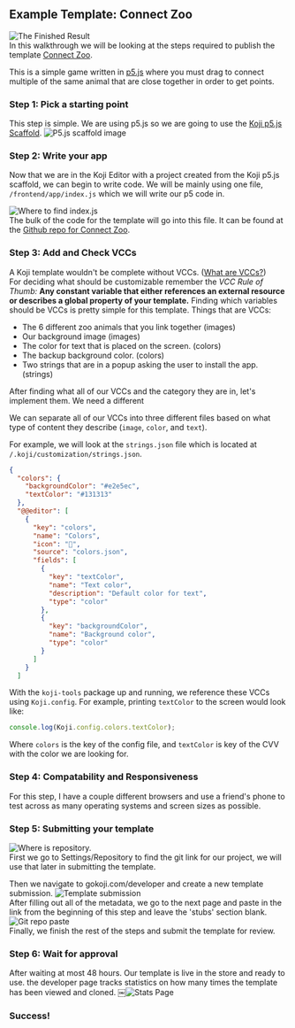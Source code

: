 ## Example Template: Connect Zoo
![The Finished Result](https://i.imgur.com/3gkG9wx.png)    
In this walkthrough we will be looking at the steps required to publish the template [Connect Zoo](https://gokoji.com/templates/2f014875-f71f-4763-87f7-8231227bd786).

This is a simple game written in [p5.js](https://p5js.org/) where you must drag to connect multiple of the same animal that are close together in order to get points.

### Step 1: Pick a starting point
This step is simple. We are using p5.js so we are going to use the [Koji p5.js Scaffold](https://gokoji.com/templates/9bf5122f-8fc2-49ce-8a28-a3bcbe7a3981).
![P5.js scaffold image](https://i.imgur.com/VCf0UXz.png)     


### Step 2: Write your app
Now that we are in the Koji Editor with a project created from the Koji p5.js scaffold, we can begin to write code.
We will be mainly using one file, `/frontend/app/index.js` which we will write our p5 code in.

![Where to find index.js](https://i.imgur.com/albnNwO.png)     
The bulk of the code for the template will go into this file. It can be found at the [Github repo for Connect Zoo](https://github.com/madewithkoji/connect-zoo/blob/master/frontend/app/index.js).

### Step 3: Add and Check VCCs
A Koji template wouldn't be complete without VCCs. ([What are VCCs?](https://github.com/madewithkoji/koji-docs/blob/master/koji-faq.md#what-is-a-vcc))    
For deciding what should be customizable remember the *VCC Rule of Thumb:*
**Any constant variable that either references an external resource or describes a global property of your template.**
Finding which variables should be VCCs is pretty simple for this template. 
Things that are VCCs:
- The 6 different zoo animals that you link together (images)
- Our background image (images)
- The color for text that is placed on the screen. (colors)
- The backup background color. (colors)
- Two strings that are in a popup asking the user to install the app. (strings)

After finding what all of our VCCs and the category they are in, let's implement them. We need a different 

We can separate all of our VCCs into three different files based on what type of content they describe (`image`, `color`, and `text`).

For example, we will look at the `strings.json` file which is located at `/.koji/customization/strings.json`.

```json
{
  "colors": {
    "backgroundColor": "#e2e5ec",
    "textColor": "#131313"
  },
  "@@editor": [
    {
      "key": "colors",
      "name": "Colors",
      "icon": "💅",
      "source": "colors.json",
      "fields": [
        {
          "key": "textColor",
          "name": "Text color",
          "description": "Default color for text",
          "type": "color"
        },
        {
          "key": "backgroundColor",
          "name": "Background color",
          "type": "color"
        }
      ]
    }
  ]
```
With the `koji-tools` package up and running, we reference these VCCs using `Koji.config`. For example, printing `textColor` to the screen would look like:
```js
console.log(Koji.config.colors.textColor);
```
Where `colors` is the key of the config file, and `textColor` is key of the CVV with the color we are looking for.

### Step 4: Compatability and Responsiveness 
For this step, I have a couple different browsers and use a friend's phone to test across as many operating systems and screen sizes as possible. 



### Step 5: Submitting your template
![Where is repository.](https://i.imgur.com/JLSWcrT.png)     
First we go to Settings/Repository to find the git link for our project, we will use that later in submitting the template.

Then we navigate to gokoji.com/developer and create a new template submission.
![Template submission](https://i.imgur.com/QQgzUGc.png)     
After filling out all of the metadata, we go to the next page and paste in the link from the beginning of this step and leave the 'stubs' section blank.
![Git repo paste](https://i.imgur.com/bptbOVg.png)     
Finally, we finish the rest of the steps and submit the template for review.

### Step 6: Wait for approval
After waiting at most 48 hours. Our template is live in the store and ready to use. the developer page tracks statistics on how many times the template has been viewed and cloned.
￼![Stats Page](https://i.imgur.com/9Demxw0.png)     

### Success!
